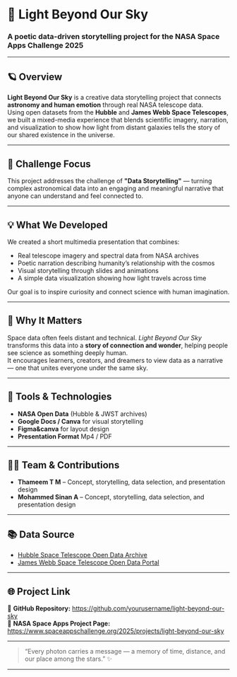 # 🌠 Light Beyond Our Sky

### A poetic data-driven storytelling project for the **NASA Space Apps Challenge 2025**

---

## 🪐 Overview
**Light Beyond Our Sky** is a creative data storytelling project that connects **astronomy and human emotion** through real NASA telescope data.  
Using open datasets from the **Hubble** and **James Webb Space Telescopes**, we built a mixed-media experience that blends scientific imagery, narration, and visualization to show how light from distant galaxies tells the story of our shared existence in the universe.

---

## 🎯 Challenge Focus
This project addresses the challenge of **"Data Storytelling"** — turning complex astronomical data into an engaging and meaningful narrative that anyone can understand and feel connected to.

---

## 💡 What We Developed
We created a short multimedia presentation that combines:
- Real telescope imagery and spectral data from NASA archives  
- Poetic narration describing humanity’s relationship with the cosmos  
- Visual storytelling through slides and animations  
- A simple data visualization showing how light travels across time  

Our goal is to inspire curiosity and connect science with human imagination.

---

## 🌌 Why It Matters
Space data often feels distant and technical. *Light Beyond Our Sky* transforms this data into a **story of connection and wonder**, helping people see science as something deeply human.  
It encourages learners, creators, and dreamers to view data as a narrative — one that unites everyone under the same sky.

---

## 🧰 Tools & Technologies
- **NASA Open Data** (Hubble & JWST archives)  
- **Google Docs / Canva** for visual storytelling  
- **Figma&canva** for layout design  
- **Presentation Format** Mp4 / PDF  

---

## 👩‍🚀 Team & Contributions
- **Thameem T M** – Concept, storytelling, data selection, and presentation design  
- **Mohammed Sinan A** – Concept, storytelling, data selection, and presentation design
---

## 📚 Data Source
- [Hubble Space Telescope Open Data Archive](https://hla.stsci.edu/)  
- [James Webb Space Telescope Open Data Portal](https://mast.stsci.edu/portal/Mashup/Clients/Mast/Portal.html)

---

## 🌐 Project Link
🔗 **GitHub Repository:** https://github.com/yourusername/light-beyond-our-sky  
🔗 **NASA Space Apps Project Page:** https://www.spaceappschallenge.org/2025/projects/light-beyond-our-sky

---

> “Every photon carries a message — a memory of time, distance, and our place among the stars.” ✨

---

